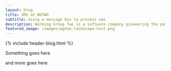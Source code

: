 ```yaml
---
layout: blog
title: SMS at WGTWO
subtitle: Using a message bus to process sms
description: Working Group Two is a software company pioneering the path of a new telco network.
featured_image: /images/wgtwo-landscape-hvit.png
---
```

{% include header-blog.html %}

Something goes here

and more goes here